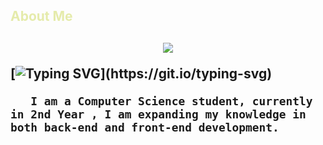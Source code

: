 <h2 style="color:#e5ebab">About Me<h2>

<p align="center">
  <img src="a.png" />
</p>

[![Typing SVG](https://readme-typing-svg.herokuapp.com?font=Fira+Code&pause=1000&color=E5EBAB&width=460&lines=Hey+there!+I%E2%80%99m+Dharmik+from+IIIT+Surat.)](https://git.io/typing-svg)


       I am a Computer Science student, currently in 2nd Year , I am expanding my knowledge in both back-end and front-end development. 
